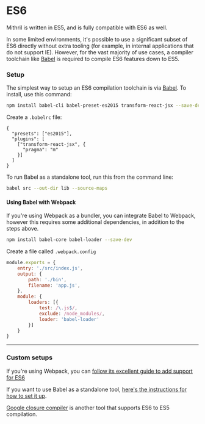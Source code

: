 # ES6

Mithril is written in ES5, and is fully compatible with ES6 as well.

In some limited environments, it's possible to use a significant subset of ES6 directly without extra tooling (for example, in internal applications that do not support IE). However, for the vast majority of use cases, a compiler toolchain like [Babel](https://babeljs.io) is required to compile ES6 features down to ES5.

### Setup

The simplest way to setup an ES6 compilation toolchain is via [Babel](https://babeljs.io/). To install, use this command:

```bash
npm install babel-cli babel-preset-es2015 transform-react-jsx --save-dev
```

Create a `.babelrc` file:

```
{
  "presets": ["es2015"],
  "plugins": [
    ["transform-react-jsx", {
      "pragma": "m"
    }]
  ]
}
```

To run Babel as a standalone tool, run this from the command line:

```bash
babel src --out-dir lib --source-maps
```

#### Using Babel with Webpack

If you're using Webpack as a bundler, you can integrate Babel to Webpack, however this requires some additional dependencies, in addition to the steps above.

```bash
npm install babel-core babel-loader --save-dev
```

Create a file called `.webpack.config`

```javascript
module.exports = {
    entry: './src/index.js',
    output: {
        path: './bin',
        filename: 'app.js',
    },
    module: {
        loaders: [{
            test: /\.js$/,
            exclude: /node_modules/,
            loader: 'babel-loader'
        }]
    }
}
```

---

### Custom setups

If you're using Webpack, you can [follow its excellent guide to add support for ES6](https://webpack.github.io/docs/usage.html#transpiling-es2015-using-babel-loader)

If you want to use Babel as a standalone tool, [here's the instructions for how to set it up](https://babeljs.io/docs/setup/#installation).

[Google closure compiler](https://www.npmjs.com/package/google-closure-compiler) is another tool that supports ES6 to ES5 compilation.
